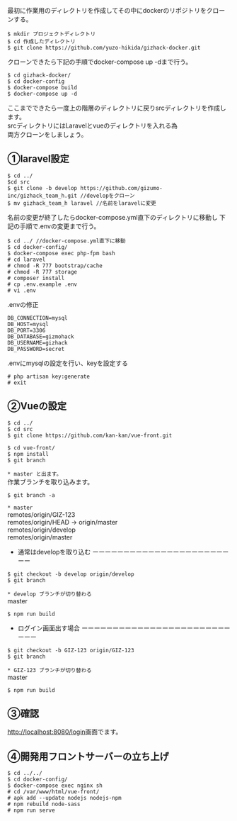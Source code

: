 最初に作業用のディレクトリを作成してその中にdockerのリポジトリをクローンする。

```
$ mkdir プロジェクトディレクトリ
$ cd 作成したディレクトリ
$ git clone https://github.com/yuzo-hikida/gizhack-docker.git
```

クローンできたら下記の手順でdocker-compose up -dまで行う。

```
$ cd gizhack-docker/
$ cd docker-config
$ docker-compose build
$ docker-compose up -d
```

ここまでできたら一度上の階層のディレクトリに戻りsrcディレクトリを作成します。  
srcディレクトリにはLaravelとvueのディレクトリを入れる為  
両方クローンをしましょう。

## **①laravel設定**

```
$ cd ../
$cd src
$ git clone -b develop https://github.com/gizumo-inc/gizhack_team_h.git //developをクローン
$ mv gizhack_team_h laravel //名前をlaravelに変更
```

名前の変更が終了したらdocker-compose.yml直下のディレクトリに移動し 下記の手順で.envの変更まで行う。

```
$ cd ../ //docker-compose.yml直下に移動
$ cd docker-config/
$ docker-compose exec php-fpm bash
# cd laravel
# chmod -R 777 bootstrap/cache
# chmod -R 777 storage
# composer install
# cp .env.example .env
# vi .env
```

.envの修正

```
DB_CONNECTION=mysql
DB_HOST=mysql
DB_PORT=3306
DB_DATABASE=gizmohack
DB_USERNAME=gizhack
DB_PASSWORD=secret
```

.envにmysqlの設定を行い、keyを設定する

```
# php artisan key:generate
# exit
```

## **②Vueの設定**

```
$ cd ../
$ cd src
$ git clone https://github.com/kan-kan/vue-front.git
```

```
$ cd vue-front/
$ npm install
$ git branch
```

`* master と出ます。`  
作業ブランチを取り込みます。

```
$ git branch -a
```
`* master`  
  remotes/origin/GIZ-123  
  remotes/origin/HEAD -> origin/master  
  remotes/origin/develop  
  remotes/origin/master  

- 通常はdevelopを取り込む ーーーーーーーーーーーーーーーーーーーーーーーー

```
$ git checkout -b develop origin/develop
$ git branch
```
`* develop ブランチが切り替わる`  
master  

```
$ npm run build
```

- ログイン画面出す場合 ーーーーーーーーーーーーーーーーーーーーーーーーーーー
```
$ git checkout -b GIZ-123 origin/GIZ-123
$ git branch
```
`* GIZ-123 ブランチが切り替わる`  
master  

```
$ npm run build
```

## **③確認**

[http://localhost:8080/login](http://localhost:8080/login)画面でます。

## **④開発用フロントサーバーの立ち上げ**

```
$ cd ../../
$ cd docker-config/
$ docker-compose exec nginx sh
# cd /var/www/html/vue-front/
# apk add --update nodejs nodejs-npm
# npm rebuild node-sass
# npm run serve
```

